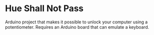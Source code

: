 Hue Shall Not Pass
==================

Arduino project that makes it possible to unlock your computer using a potentiometer. Requires an Arduino board that can emulate a keyboard.